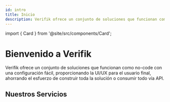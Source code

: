 ```yaml
---
id: intro
title: Inicio
description: Verifik ofrece un conjunto de soluciones que funcionan como no-code con una configuración fácil, proporcionando la UI/UX para el usuario final, ahorrando el esfuerzo de construir toda la solución o consumir todo vía API
---
```


import { Card } from '@site/src/components/Card';

# Bienvenido a Verifik

Verifik ofrece un conjunto de soluciones que funcionan como no-code con una configuración fácil, proporcionando la UI/UX para el usuario final, ahorrando el esfuerzo de construir toda la solución o consumir todo vía API.

## Nuestros Servicios

<div className="row">
  <div className="col col--6">
    <Card
      title="Database Screening"
      description="Validación de datos (clientes, empresas, vehículos) desde múltiples fuentes globales. La solución ideal para KYC/KYB, AML y más, asegurando la integridad y autenticidad de los datos de tus usuarios finales."
      image="/img/services/database-screening.png"
      link="/docs/smartcheck/smartcheck"
    />
  </div>
  <div className="col col--6">
    <Card
      title="SmartAccess"
      description="Una solución no-code para gestionar el acceso a tu plataforma de forma segura y eficiente. Combinando códigos OTP y reconocimiento facial con detección de vida, ofrecemos una experiencia de inicio de sesión rápida y sin complicaciones."
      image="/img/services/smartaccess.png"
      link="/docs/smartaccess/smartaccess"
    />
  </div>
</div>

<div className="row">
  <div className="col col--6">
    <Card
      title="Access"
      description="Todo lo que Smart Access tiene para ofrecer pero a nivel de API, dando la flexibilidad de codificar una solución personalizada basada en las necesidades de tu empresa."
      image="/img/services/access.png"
      link="/docs/access/access"
    />
  </div>
  <div className="col col--6">
    <Card
      title="SmartEnroll"
      description="Realiza un proceso completo de incorporación de usuarios con tecnologías avanzadas de verificación de identidad como reconocimiento facial, validaciones de ID y verificaciones de antecedentes, asegurando un registro seguro y efectivo."
      image="/img/services/smartenroll.png"
      link="/docs/smartenroll/smartenroll"
    />
  </div>
</div>

<div className="row">
  <div className="col col--6">
    <Card
      title="Enroll"
      description="Esta solución incluye todo lo que SmartEnroll hace pero a nivel de API, dando la flexibilidad de codificar una solución personalizada basada en las necesidades de tu empresa."
      image="/img/services/enroll.png"
      link="/docs/enroll/enroll"
    />
  </div>
</div>